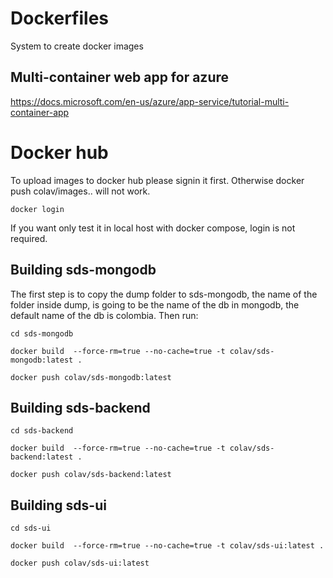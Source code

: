 # Dockerfiles
System to create docker images


## Multi-container web app for azure
https://docs.microsoft.com/en-us/azure/app-service/tutorial-multi-container-app

# Docker hub
To upload images to docker hub please signin it first.
Otherwise  docker push colav/images.. will not work.

`
docker login
`

If you want only test it in local host with docker compose, login is not required.


## Building sds-mongodb
The first step is to copy the dump folder to sds-mongodb, the name of the folder inside dump, 
is going to be the name of the db in mongodb, the default name of the db is colombia.
Then run:

`
cd sds-mongodb 
`

`
docker build  --force-rm=true --no-cache=true -t colav/sds-mongodb:latest .
`

`
docker push colav/sds-mongodb:latest
`

## Building sds-backend

`
cd sds-backend
`

`
docker build  --force-rm=true --no-cache=true -t colav/sds-backend:latest .
`

`
docker push colav/sds-backend:latest
`

## Building sds-ui

`
cd sds-ui
`

`
docker build  --force-rm=true --no-cache=true -t colav/sds-ui:latest .
`

`
docker push colav/sds-ui:latest
`


